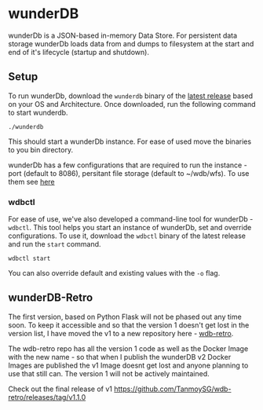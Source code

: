 # wunderDB

wunderDb is a JSON-based in-memory Data Store. For persistent data storage wunderDb loads data from and dumps to filesystem at the start and end of it's lifecycle (startup and shutdown). 

## Setup

To run wunderDb, download the `wunderdb` binary of the [latest release](https://github.com/TanmoySG/wunderDB/releases) based on your OS and Architecture. Once downloaded, run the following command to start wunderdb.

```shell
./wunderdb
```

This should start a wunderDb instance. For ease of used move the binaries to you bin directory.

wunderDb has a few configurations that are required to run the instance - port (default to 8086), persitant file storage (default to ~/wdb/wfs). To use them see [here]()

### wdbctl

For ease of use, we've also developed a command-line tool for wunderDb - `wdbctl`. This tool helps you start an instance of wunderDb, set and override configurations. To use it, download the `wdbctl` binary of the latest release and run the `start` command.

```shell
wdbctl start
```
You can also override default and existing values with the `-o` flag.

## wunderDB-Retro

The first version, based on Python Flask will not be phased out any time soon. To keep it accessible and so that the version 1 doesn't get lost in the version list, I have moved the v1 to a new repository here - [wdb-retro](https://github.com/TanmoySG/wdb-retro).

The wdb-retro repo has all the version 1 code as well as the Docker Image with the new name - so that when I publish the wunderDB v2 Docker Images are published the v1 Image doesnt get lost and anyone planning to use that still can. The version 1 will not be actively maintained.

Check out the final release of v1 <https://github.com/TanmoySG/wdb-retro/releases/tag/v1.1.0>
